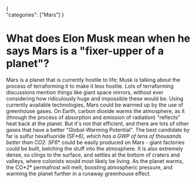 {    
    "categories": ["Mars"]
}

# What does Elon Musk mean when he says Mars is a "fixer-upper of a planet"?

Mars is a planet that is currently hostile to life; Musk is talking about the process of terraforming it to make it less hostile. Lots of terraforming discussions mention things like giant space mirrors, without ever considering how ridiculously huge and impossible these would be. Using currently available technologies, Mars could be warmed up by the use of greenhouse gases. On Earth, carbon dioxide warms the atmosphere, as it (through the process of absorption and emission of radiation) "reflects" heat back at the planet. But it's not that efficient, and there are lots of other gases that have a better "Global-Warming Potential". The best candidate by far is sulfur hexafluoride (SF*_6_*), which has a GWP of tens of thousands better than CO*_2_*. SF*_6_* could be easily produced on Mars - giant factories could be built, belching the stuff into the atmosphere. It is also extremely dense, so clings to the surface, and settles at the bottom of craters and valleys, where colonists would most likely be living. As the planet warms, the CO*_2_* permafrost will melt, boosting atmospheric pressure, and warming the planet further in a runaway greenhouse effect.
